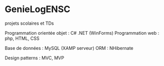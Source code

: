# GenieLogENSC
projets scolaires et TDs

Programmation orientée objet : C# .NET (WinForms)
Programmation web : php, HTML, CSS

Base de données : MySQL (XAMP serveur)
ORM : NHibernate

Design patterns : MVC, MVP
